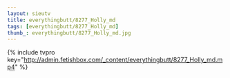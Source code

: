 ```yaml
--- 
layout: sieutv
title: everythingbutt/8277_Holly_md
tags: [everythingbutt/8277_Holly_md]
thumb_: everythingbutt/8277_Holly_md.jpg
---
```

{% include tvpro key="http://admin.fetishbox.com/_content/everythingbutt/8277_Holly_md.mp4" %} 
